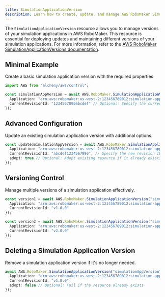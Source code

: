 ```yaml
---
title: SimulationApplicationVersion
description: Learn how to create, update, and manage AWS RoboMaker SimulationApplicationVersions using Alchemy Cloud Control.
---
```



The `SimulationApplicationVersion` resource allows you to manage versions of your simulation applications in AWS RoboMaker. This resource is essential for deploying updates and maintaining different versions of your simulation applications. For more information, refer to the [AWS RoboMaker SimulationApplicationVersions documentation](https://docs.aws.amazon.com/robomaker/latest/userguide/).

## Minimal Example

Create a basic simulation application version with the required properties.

```ts
import AWS from "alchemy/aws/control";

const simulationAppVersion = await AWS.RoboMaker.SimulationApplicationVersion("mySimulationAppVersion", {
  Application: "arn:aws:robomaker:us-west-2:123456789012:simulation-application/my-simulation-app",
  CurrentRevisionId: "1234567890abcdef" // Optional: Specify the current revision ID
});
```

## Advanced Configuration

Update an existing simulation application version with additional options.

```ts
const updatedSimulationAppVersion = await AWS.RoboMaker.SimulationApplicationVersion("updatedSimulationAppVersion", {
  Application: "arn:aws:robomaker:us-west-2:123456789012:simulation-application/my-simulation-app",
  CurrentRevisionId: "abcdef1234567890", // Specify the new revision ID
  adopt: true // Optional: Adopt existing resource if it already exists
});
```

## Versioning Control

Manage multiple versions of a simulation application effectively.

```ts
const version1 = await AWS.RoboMaker.SimulationApplicationVersion("simulationAppVersion1", {
  Application: "arn:aws:robomaker:us-west-2:123456789012:simulation-application/my-simulation-app",
  CurrentRevisionId: "v1.0.0"
});

const version2 = await AWS.RoboMaker.SimulationApplicationVersion("simulationAppVersion2", {
  Application: "arn:aws:robomaker:us-west-2:123456789012:simulation-application/my-simulation-app",
  CurrentRevisionId: "v2.0.0"
});
```

## Deleting a Simulation Application Version

Remove a simulation application version if it's no longer needed.

```ts
await AWS.RoboMaker.SimulationApplicationVersion("simulationAppVersionToDelete", {
  Application: "arn:aws:robomaker:us-west-2:123456789012:simulation-application/my-simulation-app",
  CurrentRevisionId: "v1.0.0",
  adopt: false // Optional: Fail if the resource already exists
});
```
